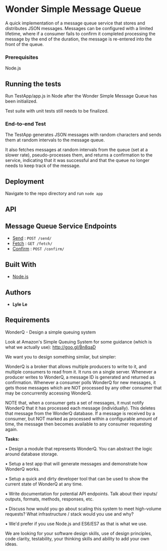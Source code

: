 # Wonder Simple Message Queue

A quick implementation of a message queue service that stores and distributes JSON messages. Messages can be configured with a limited lifetime, where if a consumer fails to confirm it completed processing the message by the end of the duration, the message is re-entered into the front of the queue.

### Prerequisites

Node.js

## Running the tests

Run TestApp/app.js in Node after the Wonder Simple Message Queue has been initialized.

Test suite with unit tests still needs to be finalized.

### End-to-end Test

The TestApp generates JSON messages with random characters and sends them at random intervals to the message queue.

It also fetches messages at random intervals from the queue (set at a slower rate), pseudo-processes them, and returns a confirmation to the service, indicating that it was successful and that the queue no longer needs to keep track of the message.

## Deployment

Navigate to the repo directory and run `node app`

## API

## Message Queue Service Endpoints

* [Send](documentation/send.md) : `POST /send/`
* [Fetch](documentation/fetch.md) : `GET /fetch/`
* [Confirm](documentation/confirm.md) : `POST /confirm/`

## Built With

* [Node.js](https://nodejs.org/en/)

## Authors

* **Lyle Le**


## Requirements
WonderQ - Design a simple queuing system

Look at Amazon's Simple Queuing System for some guidance (which is what we actually use): http://goo.gl/Bn8qaD

We want you to design something similar, but simpler:

WonderQ is a broker that allows multiple producers to write to it, and multiple consumers to read from it. It runs on a single server. Whenever a producer writes to WonderQ, a message ID is generated and returned as confirmation. Whenever a consumer polls WonderQ for new messages, it gets those messages which are NOT processed by any other consumer that may be concurrently accessing WonderQ.

NOTE that, when a consumer gets a set of messages, it must notify WonderQ that it has processed each message (individually). This deletes that message from the WonderQ database. If a message is received by a consumer, but NOT marked as processed within a configurable amount of time, the message then becomes available to any consumer requesting again.

**Tasks:**

• Design a module that represents WonderQ. You can abstract the logic around database storage.

• Setup a test app that will generate messages and demonstrate how WonderQ works.

• Setup a quick and dirty developer tool that can be used to show the current state of WonderQ at any time.

• Write documentation for potential API endpoints. Talk about their inputs/ outputs, formats, methods, responses, etc.

• Discuss how would you go about scaling this system to meet high-volume requests? What infrastructure / stack would you use and why?

• We'd prefer if you use Node.js and ES6/ES7 as that is what we use.


We are looking for your software design skills, use of design principles, code clarity, testability, your thinking skills and ability to add your own ideas.

